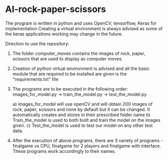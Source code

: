 # AI-rock-paper-scissors
The program is written in python and uses OpenCV, tensorflow, Keras for implementation
Creating a virtual environment is always advised as some of the keras applications working may change in the future.

Direction to use the repository:

1. The folder computer_moves contains the images of rock, paper, scissors that are used to display as computer moves.
2. Creation of python virtual environment is advised and all the basic module that are required to be installed are given is the "requirements.txt" file
3. The programs are to be executed in the following order:
          images_for_model.py -> train_the_model.py -> test_the_model.py
          
   a) images_for_model will use openCV and will obtain 200 images of rock, paper, scissors and none by         default but it can be changed. It automatically creates and stores in their prescribed folder name
   b) Train_the_model is used to both built and train the model on the images given.
   c) Test_the_model is used to test our model on any other test data.

4. After the execution of above programs, there are 3 variety of programs - finalgame vs CPU, finalgame for 2 players and finalgame with interface. These programs work accordingly to their names.



